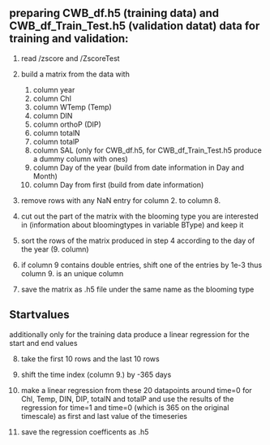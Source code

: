 ## preparing CWB_df.h5 (training data) and CWB_df_Train_Test.h5 (validation datat) data for training and validation:

1. read /zscore and /ZscoreTest

2. build a matrix from the data with 
	1. column year
	1. column Chl
	1. column WTemp (Temp)
	1. column DIN
	1. column orthoP (DIP)
	1. column totalN
	1. column totalP
	1. column SAL (only for CWB_df.h5, for  CWB_df_Train_Test.h5 produce a dummy column with ones)
	1. column Day of the year (build from date information in Day and Month)
	1. column Day from first (build from date information)

3. remove rows with any NaN entry for column 2. to column 8.

4. cut out the part of the matrix with the blooming type you are interested in (information about bloomingtypes in variable BType) and keep it

5. sort the rows of the matrix produced in step 4 according to the day of the year (9. column)

6. if column 9 contains double entries, shift one of the entries by 1e-3 thus column 9. is an unique column

7. save the matrix as .h5 file under the same name as the blooming type


## Startvalues
additionally only for the training data produce a linear regression for the start and end values

8. take the first 10 rows and the last 10 rows

9. shift the time index (column 9.) by -365 days

10. make a linear regression from these 20 datapoints around time=0 for Chl, Temp, DIN, DIP, totalN and totalP and use the results of the regression for time=1 and time=0 (which is 365 on the original timescale) as first and last value of the timeseries

11. save the regression coefficents as .h5
